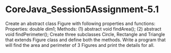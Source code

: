 # CoreJava_Session5Assignment-5.1
Create an abstract class Figure with following properties and functions: Properties: double dim1; Methods: (1)   abstract void findArea();  (2)     abstract void findPerimeter();                Create three subclasses Circle, Rectangle and Triangle that extends Figure class and define both the methods. Write a program that will find the area and perimeter of 3 Figures and print the details for all.
